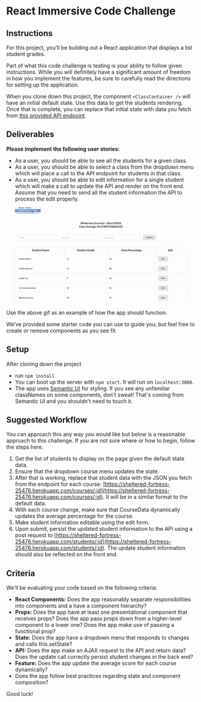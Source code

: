 # React Immersive Code Challenge

## Instructions

For this project, you’ll be building out a React application that displays a list student grades.

Part of what this code challenge is testing is your ability to follow given instructions. While you will definitely have a significant amount of freedom in how you implement the features, be sure to carefully read the directions for setting up the application.

When you clone down this project, the component `<ClassContainer />` will have an initial default state.  Use this data to get the students rendering.  Once that is complete, you can replace that initial state with data you fetch from [this provided API endpoint](https://sheltered-fortress-25476.herokuapp.com).


 ## Deliverables

**Please implement the following user stories:**
- As a user, you should be able to see all the students for a given class.
- As a user, you should be able to select a class from the dropdown menu which will place a call to the API endpoint for students in that class.
- As a user, you should be able to edit information for a single student which will make a call to update the API and render on the front end. Assume that you need to send all the student information the API to process the edit properly.

![example project](public/app.gif)

Use the above gif as an example of how the app should function.

We’ve provided some starter code you can use to guide you, but feel free to create or remove components as you see fit.

## Setup
After cloning down the project
- run `npm install`
- You can boot up the server with `npm start`. It will run on `localhost:3000`.
- The app uses [Semantic UI](https://semantic-ui.com/) for styling. If you see any unfamiliar classNames on some components, don't sweat! That's coming from Semantic UI and you shouldn't need to touch it.

## Suggested Workflow

You can approach this any way you would like but below is a reasonable approach to this challenge. If you are not sure where or how to begin, follow the steps here.

1) Get the list of students to display on the page given the default state data.
2) Ensure that the dropdown course menu updates the state.
3) After that is working, replace that student data with the JSON you fetch from the endpoint for each course: [https://sheltered-fortress-25476.herokuapp.com/courses/:id](https://sheltered-fortress-25476.herokuapp.com/courses/:id). It will be in a similar format to the default data.
4) With each course change, make sure that CourseData dynamically updates the average percentage for the course.
5) Make student information editable using the edit form.
6) Upon submit, persist the updated student information to the API using a post request to [https://sheltered-fortress-25476.herokuapp.com/students/:id](https://sheltered-fortress-25476.herokuapp.com/students/:id). The update student information should also be reflected on the front end.


## Criteria

We’ll be evaluating your code based on the following criteria:
- **React Components:** Does the app reasonably separate responsibilities into components and a have a component hierarchy?
- **Props:** Does the app have at least one presentational component that receives props? Does the app pass props down from a higher-level component to a lower one? Does the app make use of passing a functional prop?
- **State:** Does the app have a dropdown menu that responds to changes and calls this.setState?
- **API:** Does the app make an AJAX request to the API and return data? Does the update call correctly persist student changes in the back end?
- **Feature:** Does the app update the average score for each course dynamically?
- Does the app follow best practices regarding state and component composition?


Good luck!
